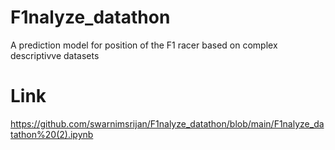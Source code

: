 # F1nalyze_datathon
 A prediction model for position of the F1 racer based on  complex descriptivve datasets


# Link 
https://github.com/swarnimsrijan/F1nalyze_datathon/blob/main/F1nalyze_datathon%20(2).ipynb
